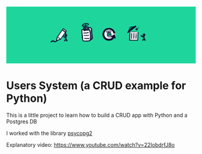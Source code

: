 ![Banner Users System](banner.png)
# Users System (a CRUD example for Python)
This is a little project to learn how to build a CRUD app with Python and a Postgres DB

I worked with the library [psycopg2](https://www.psycopg.org/)

Explanatory video: https://www.youtube.com/watch?v=22IobdrfJ8o
